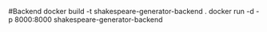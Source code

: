 #Backend
docker build -t shakespeare-generator-backend .
docker run -d -p 8000:8000 shakespeare-generator-backend